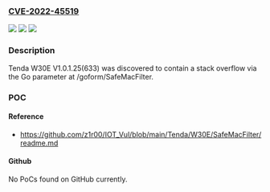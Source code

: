 ### [CVE-2022-45519](https://cve.mitre.org/cgi-bin/cvename.cgi?name=CVE-2022-45519)
![](https://img.shields.io/static/v1?label=Product&message=n%2Fa&color=blue)
![](https://img.shields.io/static/v1?label=Version&message=n%2Fa&color=blue)
![](https://img.shields.io/static/v1?label=Vulnerability&message=n%2Fa&color=brighgreen)

### Description

Tenda W30E V1.0.1.25(633) was discovered to contain a stack overflow via the Go parameter at /goform/SafeMacFilter.

### POC

#### Reference
- https://github.com/z1r00/IOT_Vul/blob/main/Tenda/W30E/SafeMacFilter/readme.md

#### Github
No PoCs found on GitHub currently.

